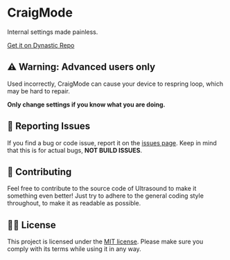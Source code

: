 # CraigMode

Internal settings made painless.

[Get it on Dynastic Repo](https://get.dyn.dev/ultrasound)

## ⚠️ Warning: Advanced users only

Used incorrectly, CraigMode can cause your device to respring loop, which may be hard to repair. 

**Only change settings if you know what you are doing.**

## 🐞 Reporting Issues

If you find a bug or code issue, report it on the [issues page](/issues). Keep in mind that this is for actual bugs, **NOT BUILD ISSUES**. 

## 🍻 Contributing

Feel free to contribute to the source code of Ultrasound to make it something even better! Just try to adhere to the general coding style throughout, to make it as readable as possible.

## 👩‍💼 License

This project is licensed under the [MIT license](/LICENSE). Please make sure you comply with its terms while using it in any way.
